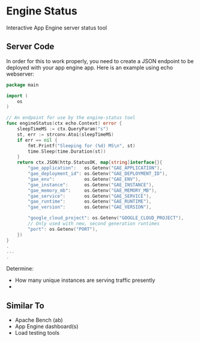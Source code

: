 # Engine Status
Interactive App Engine server status tool

## Server Code
In order for this to work properly, you need to create a JSON endpoint
to be deployed with your app engine app. Here is an example using echo
webserver:
```go
package main

import (
    os
)

// An endpoint for use by the engine-status tool
func engineStatus(ctx echo.Context) error {
	sleepTimeMS := ctx.QueryParam("s")
	st, err := strconv.Atoi(sleepTimeMS)
	if err == nil {
		fmt.Printf("Sleeping for (%d) MS\n", st)
		time.Sleep(time.Duration(st))
	}
	return ctx.JSON(http.StatusOK, map[string]interface{}{
		"gae_application":   os.Getenv("GAE_APPLICATION"),
		"gae_deployment_id": os.Getenv("GAE_DEPLOYMENT_ID"),
		"gae_env":           os.Getenv("GAE_ENV"),
		"gae_instance":      os.Getenv("GAE_INSTANCE"),
		"gae_memory_mb":     os.Getenv("GAE_MEMORY_MB"),
		"gae_service":       os.Getenv("GAE_SERVICE"),
		"gae_runtime":       os.Getenv("GAE_RUNTIME"),
		"gae_version":       os.Getenv("GAE_VERSION"),

		"google_cloud_project": os.Getenv("GOOGLE_CLOUD_PROJECT"),
		// Only used with new, second generation runtimes
		"port": os.Getenv("PORT"),
	})
}
.
...
.

```

Determine:
- How many unique instances are serving traffic presently
- 

## Similar To
- Apache Bench (ab)
- App Engine dashboard(s)
- Load testing tools